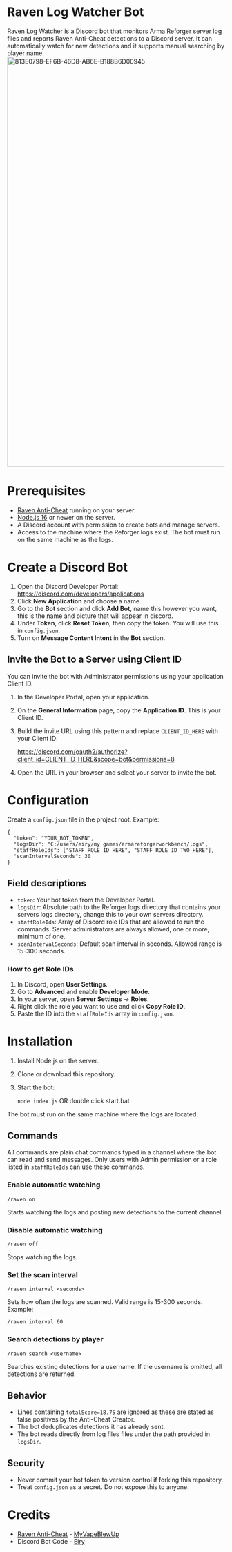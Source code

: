 # Raven Log Watcher Bot

Raven Log Watcher is a Discord bot that monitors Arma Reforger server log files and reports Raven Anti-Cheat detections to a Discord server. It can automatically watch for new detections and it supports manual searching by player name.
<img width="950" height="950" alt="813E0798-EF6B-46D8-AB6E-B188B6D00945" src="https://github.com/user-attachments/assets/bab7cd33-3586-4d90-9dcc-0642f8723557" />


# Prerequisites

- [Raven Anti-Cheat](https://reforger.armaplatform.com/workshop/66163589B9704AD9) running on your server.
- [Node.js 16](https://nodejs.org/en/download) or newer on the server.
- A Discord account with permission to create bots and manage servers.
- Access to the machine where the Reforger logs exist. The bot must run on the same machine as the logs.

# Create a Discord Bot

1. Open the Discord Developer Portal: https://discord.com/developers/applications
2. Click **New Application** and choose a name.
3. Go to the **Bot** section and click **Add Bot**, name this however you want, this is the name and picture that will appear in discord.
4. Under **Token**, click **Reset Token**, then copy the token. You will use this in `config.json`.
5. Turn on **Message Content Intent** in the **Bot** section.

## Invite the Bot to a Server using Client ID

You can invite the bot with Administrator permissions using your application Client ID.

1. In the Developer Portal, open your application.
2. On the **General Information** page, copy the **Application ID**. This is your Client ID.
3. Build the invite URL using this pattern and replace `CLIENT_ID_HERE` with your Client ID:

    https://discord.com/oauth2/authorize?client_id=CLIENT_ID_HERE&scope=bot&permissions=8

4. Open the URL in your browser and select your server to invite the bot.

# Configuration

Create a `config.json` file in the project root. Example:

    {
      "token": "YOUR_BOT_TOKEN",
      "logsDir": "C:/users/eiry/my games/armareforgerworkbench/logs",
      "staffRoleIds": ["STAFF ROLE ID HERE", "STAFF ROLE ID TWO HERE"],
      "scanIntervalSeconds": 30
    }

## Field descriptions

- `token`: Your bot token from the Developer Portal.
- `logsDir`: Absolute path to the Reforger logs directory that contains your servers logs directory, change this to your own servers directory.
- `staffRoleIds`: Array of Discord role IDs that are allowed to run the commands. Server administrators are always allowed, one or more, minimum of one.
- `scanIntervalSeconds`: Default scan interval in seconds. Allowed range is 15-300 seconds.

### How to get Role IDs

1. In Discord, open **User Settings**.
2. Go to **Advanced** and enable **Developer Mode**.
3. In your server, open **Server Settings** -> **Roles**.
4. Right click the role you want to use and click **Copy Role ID**.
5. Paste the ID into the `staffRoleIds` array in `config.json`.

# Installation

1. Install Node.js on the server.
2. Clone or download this repository.
3. Start the bot:

    `node index.js` OR double click start.bat

The bot must run on the same machine where the logs are located.

## Commands

All commands are plain chat commands typed in a channel where the bot can read and send messages. Only users with Admin permission or a role listed in `staffRoleIds` can use these commands.

### Enable automatic watching
    /raven on
Starts watching the logs and posting new detections to the current channel.

### Disable automatic watching
    /raven off
Stops watching the logs.

### Set the scan interval
    /raven interval <seconds>
Sets how often the logs are scanned. Valid range is 15-300 seconds. Example:

    /raven interval 60

### Search detections by player
    /raven search <username>
Searches existing detections for a username. If the username is omitted, all detections are returned.

## Behavior

- Lines containing `totalScore=18.75` are ignored as these are stated as false positives by the Anti-Cheat Creator.
- The bot deduplicates detections it has already sent.
- The bot reads directly from log files files under the path provided in `logsDir`.

## Security

- Never commit your bot token to version control if forking this repository.
- Treat `config.json` as a secret. Do not expose this to anyone.

# Credits

- [Raven Anti-Cheat](https://reforger.armaplatform.com/workshop/66163589B9704AD9) - [MyVapeBlewUp](https://x.com/MyVapeBlewUp)
- Discord Bot Code - [Eiry](https://x.com/highmonarch_)
